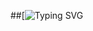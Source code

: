 ##[![Typing SVG](https://readme-typing-svg.herokuapp.com/?lines=HELLO+GUYS+I!;ANIMESH!;WELCOME+TO+MY+GITHUB!)
</p>
<!--
**Ns-AnoNymouS/Ns-AnoNymouS** is a ✨ _special_ ✨ repository because its `README.md` (this file) appears on your GitHub profile.

Here are some ideas to get you started:

- 🔭 I’m currently working on ...
- 🌱 I’m currently learning ...
- 👯 I’m looking to collaborate on ...
- 🤔 I’m looking for help with ...
- 💬 Ask me about ...
- 📫 How to reach me: ...
- 😄 Pronouns: ...
- ⚡ Fun fact: ...
-->

[<p align="center">
<img src="https://telegra.ph/file/661f584f5aecc25011d9b.jpg">]
## I am [ANIMESH]

- 🔭 I’m currently studiying in computer science

- 🌱 I’m currently learning python

- 👯 I’m looking to collaborate on 🤷🏻‍♂️

- 🤔 I’m looking for help with ...

- just focus on studies

### Available 👇

[![PROFESSOR](https://cdn.jsdelivr.net/npm/simple-icons@3.2.0/icons/telegram.svg)]


![Profile Views](https://hits.seeyoufarm.com/api/count/incr/badge.svg?url=https://github.com/Tahim15/&title=Profile%20Views)



